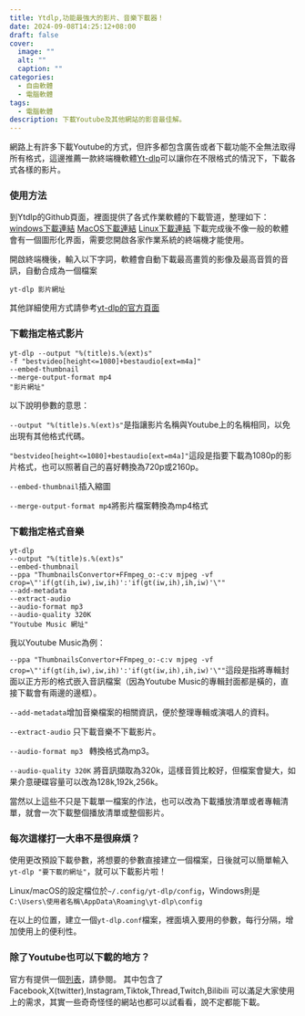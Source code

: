 ```yaml
---
title: Ytdlp,功能最強大的影片、音樂下載器！
date: 2024-09-08T14:25:12+08:00
draft: false
cover:
  image: ""
  alt: ""
  caption: ""
categories:
  - 自由軟體
  - 電腦軟體
tags:
  - 電腦軟體
description: 下載Youtube及其他網站的影音最佳解。
---
```

網路上有許多下載Youtube的方式，但許多都包含廣告或者下載功能不全無法取得所有格式，這邊推薦一款終端機軟體[Yt-dlp](https://github.com/yt-dlp/yt-dlp)可以讓你在不限格式的情況下，下載各式各樣的影片。

### 使用方法
到Ytdlp的Github頁面，裡面提供了各式作業軟體的下載管道，整理如下：
[windows下載連結](https://github.com/yt-dlp/yt-dlp/releases/latest/download/yt-dlp.exe)
[MacOS下載連結](https://github.com/yt-dlp/yt-dlp/releases/latest/download/yt-dlp_macos)
[Linux下載連結](https://github.com/yt-dlp/yt-dlp/releases/latest/download/yt-dlp)
下載完成後不像一般的軟體會有一個圖形化界面，需要您開啟各家作業系統的終端機才能使用。

開啟終端機後，輸入以下字詞，軟體會自動下載最高畫質的影像及最高音質的音訊，自動合成為一個檔案
```
yt-dlp 影片網址
```
其他詳細使用方式請參考[yt-dlp的官方頁面](https://github.com/yt-dlp/yt-dlp?tab=readme-ov-file#installation)

### 下載指定格式影片
```
yt-dlp --output "%(title)s.%(ext)s" 
-f "bestvideo[height<=1080]+bestaudio[ext=m4a]" 
--embed-thumbnail 
--merge-output-format mp4 
"影片網址"
```
以下說明參數的意思：

`--output "%(title)s.%(ext)s"`是指讓影片名稱與Youtube上的名稱相同，以免出現有其他格式代碼。

`"bestvideo[height<=1080]+bestaudio[ext=m4a]"`這段是指要下載為1080p的影片格式，也可以照著自己的喜好轉換為720p或2160p。

`--embed-thumbnail`插入縮圖

`--merge-output-format mp4`將影片檔案轉換為mp4格式

### 下載指定格式音樂
```
yt-dlp
--output "%(title)s.%(ext)s"
--embed-thumbnail
--ppa "ThumbnailsConvertor+FFmpeg_o:-c:v mjpeg -vf crop=\"'if(gt(ih,iw),iw,ih)':'if(gt(iw,ih),ih,iw)'\""
--add-metadata
--extract-audio
--audio-format mp3 
--audio-quality 320K
"Youtube Music 網址"
```
我以Youtube Music為例：

`--ppa "ThumbnailsConvertor+FFmpeg_o:-c:v mjpeg -vf crop=\"'if(gt(ih,iw),iw,ih)':'if(gt(iw,ih),ih,iw)'\""`這段是指將專輯封面以正方形的格式嵌入音訊檔案（因為Youtube Music的專輯封面都是橫的，直接下載會有兩邊的邊框）。

`--add-metadata`增加音樂檔案的相關資訊，便於整理專輯或演唱人的資料。

`--extract-audio` 只下載音樂不下載影片。

`--audio-format mp3 ` 轉換格式為mp3。

`--audio-quality 320K` 將音訊擷取為320k，這樣音質比較好，但檔案會變大，如果介意硬碟容量可以改為128k,192k,256k。

當然以上這些不只是下載單一檔案的作法，也可以改為下載播放清單或者專輯清單，就會一次下載整個播放清單或整個影片。

### 每次這樣打一大串不是很麻煩？

使用更改預設下載參數，將想要的參數直接建立一個檔案，日後就可以簡單輸入`yt-dlp "要下載的網址"`，就可以下載影片啦！

Linux/macOS的設定檔位於`~/.config/yt-dlp/config`，Windows則是`C:\Users\使用者名稱\AppData\Roaming\yt-dlp\config`

在以上的位置，建立一個`yt-dlp.conf`檔案，裡面填入要用的參數，每行分隔，增加使用上的便利性。

### 除了Youtube也可以下載的地方？
官方有提供一個[列表](https://github.com/yt-dlp/yt-dlp/blob/master/supportedsites.md)，請參閱。
其中包含了Facebook,X(twitter),Instagram,Tiktok,Thread,Twitch,Bilibili
可以滿足大家使用上的需求，其實一些奇奇怪怪的網站也都可以試看看，說不定都能下載。